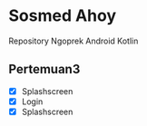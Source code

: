 # Sosmed Ahoy
Repository Ngoprek Android Kotlin

## Pertemuan3
- [x] Splashscreen
- [x] Login
- [x] Splashscreen

